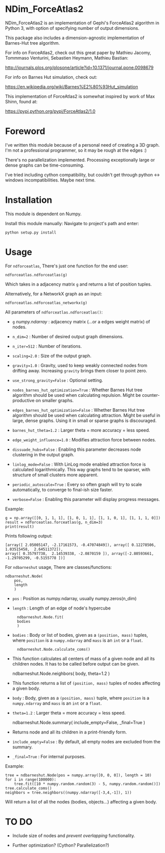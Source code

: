 NDim_ForceAtlas2
===========

NDim_ForceAtlas2 is an implementation of Gephi's ForceAtlas2 algorithm
in Python 3, with option of specifying number of output dimensions.

This package also includes a dimension-agnostic implementation
of Barnes-Hut tree algorithm.

For info on ForceAtlas2, check out this great paper by Mathieu Jacomy,
Tommmaso Venturini, Sebastien Heymann, Mathieu Bastian:

http://journals.plos.org/plosone/article?id=10.1371/journal.pone.0098679

For info on Barnes Hut simulation, check out:

https://en.wikipedia.org/wiki/Barnes%E2%80%93Hut_simulation

This implementation of ForceAtlas2 is somewhat inspired by work of Max Shinn, found at:

https://pypi.python.org/pypi/ForceAtlas2/1.0


Foreword
=========

I've written this module because of a personal need of creating a 3D graph.
I'm not a professional programmer, so it may be rough at the edges :)

There's no parallelization implemented. Processing exceptionally large or dense
graphs can be time-consuming.

I've tried including cython compatibility, but couldn't get through python <-> windows
incompatibilities. Maybe next time.


Installation
=========

This module is dependent on Numpy.

Install this module manually: Navigate to project's path and enter:

	python setup.py install


Usage
=========

For ``ndforceatlas``, There's just one function for the end user:

    ndforceatlas.ndforceatlas(g)

Which takes in a adjacency matrix ``g`` and returns a list of position tuples.

Alternatively, for a NetworkX graph as an input:

    ndforceatlas.ndforceatlas_networkx(g)

All parameters of ``ndforceatlas.ndforceatlas()``:

* ``g`` *numpy.ndarray* : adjacency matrix (...or a edges weight matrix) of nodes.

* ``n_dim=2`` : Number of desired output graph dimensions.

* ``n_iter=512`` : Number of iterations.

* ``scaling=2.0`` : Size of the output graph.

* ``gravity=1.0`` : Gravity, used to keep weakly connected nodes from drifting away.
  Increasing ``gravity`` brings them closer to point zero.

* ``use_strong_gravity=False`` : Optional setting.

* ``nodes_barnes_hut_optimization=True`` : Whether Barnes Hut tree algorithm
  should be used when calculating repulsion. Might be counter-productive on smaller graphs.

* ``edges_barnes_hut_optimization=False`` : Whether Barnes Hut tree algorithm
  should be used when calculating attraction. Might be useful in large, dense graphs.
  Using it in small or sparse graphs is discouraged.

* ``barnes_hut_theta=1.2`` : Larger theta = more accuracy = less speed.

* ``edge_weight_influence=1.0`` : Modifies attraction force between nodes.

* ``dissuade_hubs=False`` : Enabling this parameter decreases node clustering in the output graph.

* ``linlog_mode=False`` : With LinLog mode enabled attraction force is calculated logarithmically.
  This way graphs tend to be sparser, with structure of small clusters more apparent.

* ``periodic_autoscale=True`` : Every so often graph will try to scale automatically,
  to converge to final-ish size faster.

* ``verbose=False`` : Enabling this parameter will display progress messages.

Example:

    g = np.array([[0, 1, 1, 1], [1, 0, 1, 1], [1, 1, 0, 1], [1, 1, 1, 0]])
    result = ndforceatlas.forceatlas(g, n_dim=3)
    print(result)

Prints following output:

    [array([ 2.05005147, -2.17161573, -0.47074849]), array([ 0.12278506,  1.03515458,  2.64511372]),
    array([ 0.35797738,  2.14539338, -2.0870159 ]), array([-2.80593661, -1.29705299, -0.5155778 ])]

For ``ndbarneshut`` usage, There are classes/functions:

    ndbarneshut.Node(
        pos,
        length
        )

* ``pos`` : Position as numpy.ndarray, usually numpy.zeros(n_dim)

* ``length`` : Length of an edge of node's hypercube

        ndbarneshut.Node.fit(
        bodies
        )

* ``bodies`` : Body or list of bodies, given as a ``(position, mass)`` tuples,
  where ``position`` is a ``numpy.ndarray`` and ``mass`` is an ``int`` or a ``float``.

        ndbarneshut.Node.calculate_coms()

* This function calculates all centers of mass of a given node and all its children nodes.
  It has to be called before output can be given.

    ndbarneshut.Node.neighbors(
        body,
        theta=1.2
        )

* This function returns a list of ``(position, mass)`` tuples of nodes affecting a given body.

* ``body`` : Body, given as a ``(position, mass)`` tuple,
  where ``position`` is a ``numpy.ndarray`` and ``mass`` is an ``int`` or a ``float``.

* ``theta=1.2`` : Larger theta = more accuracy = less speed.

    ndbarneshut.Node.summary(
        include_empty=False,
        _final=True
        )

* Returns node and all its children in a print-friendly form.

* ``include_empty=False`` : By default, all empty nodes are excluded from the summary.

* ``_final=True`` : For internal purposes.

Example:

    tree = ndbarneshut.Node(pos = numpy.array([0, 0, 0]), length = 10)
    for i in range(100000):
        tree.fit([10 * numpy.random.random(3) - 5, numpy.random.random()])
    tree.calculate_coms()
    neighbors = tree.neighbors((numpy.ndarray([-3,4,-1]), 1))

Will return a list of all the nodes (bodies, objects...) affecting a given body.


TO DO
=========

* Include size of nodes and *prevent overlapping* functionality.

* Further optimization? (Cython? Parallelization?)

